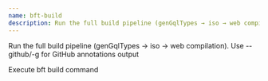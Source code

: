 ```yaml
---
name: bft-build
description: Run the full build pipeline (genGqlTypes → iso → web compilation). Use --github/-g for GitHub annotations output
---
```


Run the full build pipeline (genGqlTypes → iso → web compilation). Use
--github/-g for GitHub annotations output

Execute bft build command
